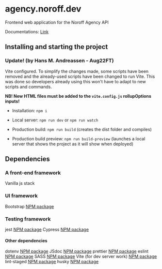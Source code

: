 # agency.noroff.dev

Frontend web application for the Noroff Agency API

Documentations: [Link](./documentation/)

## Installing and starting the project

### Update! (by Hans M. Andreassen - Aug22FT)

Vite configured.
To simplify the changes made, some scripts have been removed and the already-used scripts have been changed to run Vite.
This was done so developers already using this won't have to adapt to new scripts and commands.

**NB! New HTML files must be added to the `vite.config.js` rollupOptions inputs!**

- Installation: `npm i`

- Local server: `npm run dev` or `npm run watch`

- Production build: `npm run build` (creates the dist folder and compiles)

- Production build preview: `npm run build-preview` (launches a local server that shows the project as it will show when deployed)

## Dependencies

### A front-end framework

Vanilla js stack

### UI framework

Bootstrap [NPM package](https://www.npmjs.com/package/bootstrap)

### Testing framework

jest [NPM package](https://www.npmjs.com/package/jest)
Cypress [NPM package](https://www.npmjs.com/package/cypress)

#### Other dependencies

dotenv [NPM package](https://www.npmjs.com/package/dotenv)
JSdoc [NPM package](https://www.npmjs.com/package/jsdoc)
prettier [NPM package](https://www.npmjs.com/package/prettier)
eslint [NPM package](https://www.npmjs.com/package/eslint)
SASS [NPM package](https://www.npmjs.com/package/sass)
Vite (for dev server work) [NPM package](https://www.npmjs.com/package/vite)
lint-staged [NPM package](https://www.npmjs.com/package/lint-staged)
husky [NPM package](https://www.npmjs.com/package/husky)
